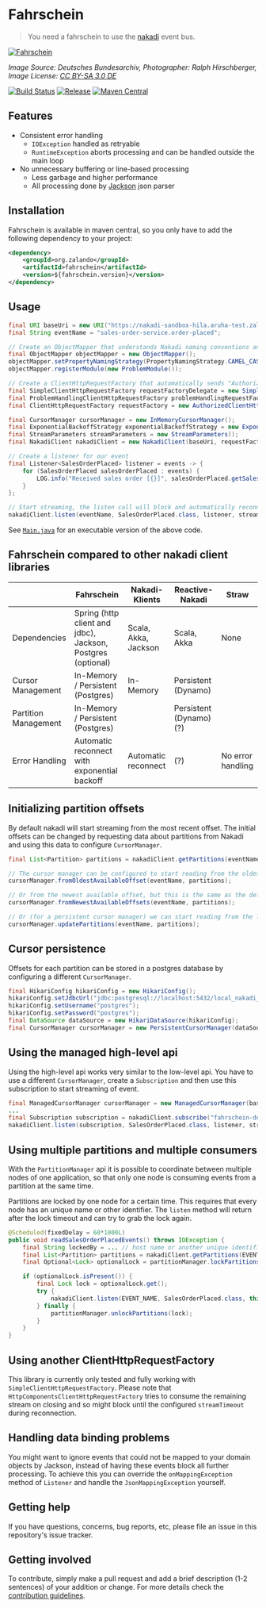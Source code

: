 # Fahrschein

> You need a fahrschein to use the [nakadi](https://github.com/zalando/nakadi) event bus.

[![Fahrschein](docs/Bundesarchiv_Bild_183-1990-0104-025,_BVG-Fahrscheine.jpg)](https://commons.wikimedia.org/wiki/File:Bundesarchiv_Bild_183-1990-0104-025,_BVG-Fahrscheine.jpg)

*Image Source: Deutsches Bundesarchiv, Photographer: Ralph Hirschberger, Image License: [CC BY-SA 3.0 DE](https://creativecommons.org/licenses/by-sa/3.0/de/deed.en)*

[![Build Status](https://travis-ci.org/zalando-incubator/fahrschein.svg?branch=master)](https://travis-ci.org/zalando-incubator/fahrschein)
[![Release](https://img.shields.io/github/release/zalando-incubator/fahrschein.svg)](https://github.com/zalando-incubator/fahrschein/releases)
[![Maven Central](https://img.shields.io/maven-central/v/org.zalando/fahrschein.svg)](https://maven-badges.herokuapp.com/maven-central/org.zalando/fahrschein)

## Features

 - Consistent error handling
    - `IOException` handled as retryable
    - `RuntimeException` aborts processing and can be handled outside the main loop
 - No unnecessary buffering or line-based processing
    - Less garbage and higher performance
    - All processing done by [Jackson](https://github.com/FasterXML/jackson) json parser

## Installation

Fahrschein is available in maven central, so you only have to add the following dependency to your project:

```xml
<dependency>
    <groupId>org.zalando</groupId>
    <artifactId>fahrschein</artifactId>
    <version>${fahrschein.version}</version>
</dependency>
```

## Usage

```java
final URI baseUri = new URI("https://nakadi-sandbox-hila.aruha-test.zalan.do");
final String eventName = "sales-order-service.order-placed";

// Create an ObjectMapper that understands Nakadi naming conventions and problem responses
final ObjectMapper objectMapper = new ObjectMapper();
objectMapper.setPropertyNamingStrategy(PropertyNamingStrategy.CAMEL_CASE_TO_LOWER_CASE_WITH_UNDERSCORES);
objectMapper.registerModule(new ProblemModule());

// Create a ClientHttpRequestFactory that automatically sends "Authorization: Bearer TOKEN" headers and handles proble responses
final SimpleClientHttpRequestFactory requestFactoryDelegate = new SimpleClientHttpRequestFactory();
final ProblemHandlingClientHttpRequestFactory problemHandlingRequestFactory = new ProblemHandlingClientHttpRequestFactory(requestFactoryDelegate, objectMapper);
final ClientHttpRequestFactory requestFactory = new AuthorizedClientHttpRequestFactory(problemHandlingRequestFactory, () -> "MY_ACCESS_TOKEN");

final CursorManager cursorManager = new InMemoryCursorManager();
final ExponentialBackoffStrategy exponentialBackoffStrategy = new ExponentialBackoffStrategy();
final StreamParameters streamParameters = new StreamParameters();
final NakadiClient nakadiClient = new NakadiClient(baseUri, requestFactory, exponentialBackoffStrategy, objectMapper, cursorManager);

// Create a listener for our event
final Listener<SalesOrderPlaced> listener = events -> {
    for (SalesOrderPlaced salesOrderPlaced : events) {
        LOG.info("Received sales order [{}]", salesOrderPlaced.getSalesOrder().getOrderNumber());
    }
};

// Start streaming, the listen call will block and automatically reconnect on IOException
nakadiClient.listen(eventName, SalesOrderPlaced.class, listener, streamParameters);
```

See [`Main.java`](src/test/java/org/zalando/fahrschein/salesorder/Main.java) for an executable version of the above code.

## Fahrschein compared to other nakadi client libraries

|                      | Fahrschein                                                        | Nakadi-Klients        | Reactive-Nakadi         | Straw               |
| -------------------- | ----------------------------------------------------------------- | --------------------- | ----------------------- | ------------------- |
| Dependencies         | Spring (http client and jdbc), Jackson, Postgres (optional)       | Scala, Akka, Jackson  | Scala, Akka             | None                |
| Cursor Management    | In-Memory / Persistent (Postgres)                                 | In-Memory             | Persistent (Dynamo)     |                     |
| Partition Management | In-Memory / Persistent (Postgres)                                 |                       | Persistent (Dynamo) (?) |                     |
| Error Handling       | Automatic reconnect with exponential backoff                      | Automatic reconnect   | (?)                     | No error handling   |

## Initializing partition offsets

By default nakadi will start streaming from the most recent offset. The initial offsets can be changed by requesting data about partitions from Nakadi and using this data to configure `CursorManager`.

```java
final List<Partition> partitions = nakadiClient.getPartitions(eventName);

// The cursor manager can be configured to start reading from the oldest available offset in each partition
cursorManager.fromOldestAvailableOffset(eventName, partitions);

// Or from the newest available offset, but this is the same as the default
cursorManager.fromNewestAvailableOffsets(eventName, partitions);

// Or (for a persistent cursor manager) we can start reading from the last offset that we processed if it's still available, and from the oldest available offset otherwise
cursorManager.updatePartitions(eventName, partitions);
```

## Cursor persistence

Offsets for each partition can be stored in a postgres database by configuring a different `CursorManager`.

```java
final HikariConfig hikariConfig = new HikariConfig();
hikariConfig.setJdbcUrl("jdbc:postgresql://localhost:5432/local_nakadi_cursor_db");
hikariConfig.setUsername("postgres");
hikariConfig.setPassword("postgres");
final DataSource dataSource = new HikariDataSource(hikariConfig);
final CursorManager cursorManager = new PersistentCursorManager(dataSource);
```

## Using the managed high-level api

Using the high-level api works very similar to the low-level api. You have to use a different `CursorManager`, create a `Subscription` and then use this subscription to start streaming of event.

```java
final ManagedCursorManager cursorManager = new ManagedCursorManager(baseUri, requestFactory, objectMapper);
...
final Subscription subscription = nakadiClient.subscribe("fahrschein-demo2", eventName, "fahrschein-demo-sales-order-placed");
nakadiClient.listen(subscription, SalesOrderPlaced.class, listener, streamParameters);
```

## Using multiple partitions and multiple consumers

With the `PartitionManager` api it is possible to coordinate between multiple nodes of one application, so that only one node is consuming events from a partition at the same time.

Partitions are locked by one node for a certain time. This requires that every node has an unique name or other identifier. The `listen` method will return after the lock timeout and can try to grab the lock again.

```java
@Scheduled(fixedDelay = 60*1000L)
public void readSalesOrderPlacedEvents() throws IOException {
    final String lockedBy = ... // host name or another unique identifier for this node
    final List<Partition> partitions = nakadiClient.getPartitions(EVENT_NAME);
    final Optional<Lock> optionalLock = partitionManager.lockPartitions(EVENT_NAME, partitions, lockedBy, 60, TimeUnit.SECONDS);

    if (optionalLock.isPresent()) {
        final Lock lock = optionalLock.get();
        try {
            nakadiClient.listen(EVENT_NAME, SalesOrderPlaced.class, this::handleEvents, streamParameters, lock.getLockTimeout(), lock.getTimeoutUnit());
        } finally {
            partitionManager.unlockPartitions(lock);
        }
    }
}
```

## Using another ClientHttpRequestFactory

This library is currently only tested and fully working with `SimpleClientHttpRequestFactory`. Please note that `HttpComponentsClientHttpRequestFactory` tries to consume the remaining stream on closing and so might block until the configured `streamTimeout` during reconnection.

## Handling data binding problems

You might want to ignore events that could not be mapped to your domain objects by Jackson, instead of having these events block all further processing. To achieve this you can override the `onMappingException` method of `Listener` and handle the `JsonMappingException` yourself.

## Getting help

If you have questions, concerns, bug reports, etc, please file an issue in this repository's issue tracker.

## Getting involved

To contribute, simply make a pull request and add a brief description (1-2 sentences) of your addition or change.
For more details check the [contribution guidelines](CONTRIBUTING.md).
